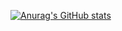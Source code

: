 [![Anurag's GitHub stats](https://github-readme-stats.vercel.app/api?username=SnowyField1906&hide=contribs,prs,stars,issues&show_icons=true&theme=jolly&include_all_commits)](https://github.com/anuraghazra/github-readme-stats)
